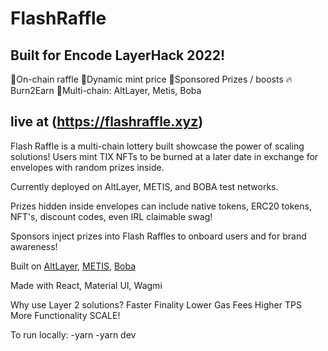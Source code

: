 # FlashRaffle
## Built for Encode LayerHack 2022!
🎫On-chain raffle
🧨Dynamic mint price
🎁Sponsored Prizes / boosts
🔥Burn2Earn
🔗Multi-chain: AltLayer, Metis, Boba

## live at (https://flashraffle.xyz)

Flash Raffle is a multi-chain lottery built showcase the power of scaling solutions! Users mint TIX NFTs to be burned at a later date in exchange for envelopes with random prizes inside.

Currently deployed on AltLayer, METIS, and BOBA test networks.

Prizes hidden inside envelopes can include native tokens, ERC20 tokens, NFT's, discount codes, even IRL claimable swag!

Sponsors inject prizes into Flash Raffles to onboard users and for brand awareness!

Built on [AltLayer](https://altlayer.io), [METIS](https://metisdao.medium.com/), [Boba](https://boba.network)

Made with React, Material UI, Wagmi

Why use Layer 2 solutions?
Faster Finality
Lower Gas Fees
Higher TPS
More Functionality
SCALE!


To run locally: 
-yarn
-yarn dev
